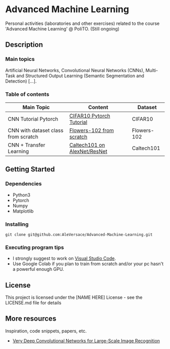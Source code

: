 # Advanced Machine Learning

Personal activities (laboratories and other exercises) related to the course 'Advanced Machine Learning' @ PoliTO. (Still ongoing)

## Description

### Main topics 

Artificial Neural Networks, Convolutional Neural Networks (CNNs), Multi-Task and Structured Output Learning (Semantic Segmentation and Detection) [...].

### Table of contents

Main Topic | Content | Dataset 
--- | --- | --- 
CNN Tutorial Pytorch | [CIFAR10 Pytorch Tutorial](./CIFAR10_Classifier.ipynb) | CIFAR10
CNN with dataset class from scratch | [Flowers-102 from scratch](./Flowers102/) | Flowers-102  
CNN + Transfer Learning | [Caltech101 on AlexNet/ResNet](./Caltech101/) | Caltech101

## Getting Started

### Dependencies

* Python3
* Pytorch
* Numpy
* Matplotlib

### Installing

```
git clone git@github.com:AleVersace/Advanced-Machine-Learning.git
```

### Executing program tips

* I strongly suggest to work on [Visual Studio Code](https://code.visualstudio.com/).
* Use Google Colab if you plan to train from scratch and/or your pc hasn't a powerful enough GPU.

## License

This project is licensed under the [NAME HERE] License - see the LICENSE.md file for details

## More resources

Inspiration, code snippets, papers, etc.
* [Very Deep Convolutional Networks for Large-Scale Image Recognition](https://arxiv.org/abs/1409.1556)